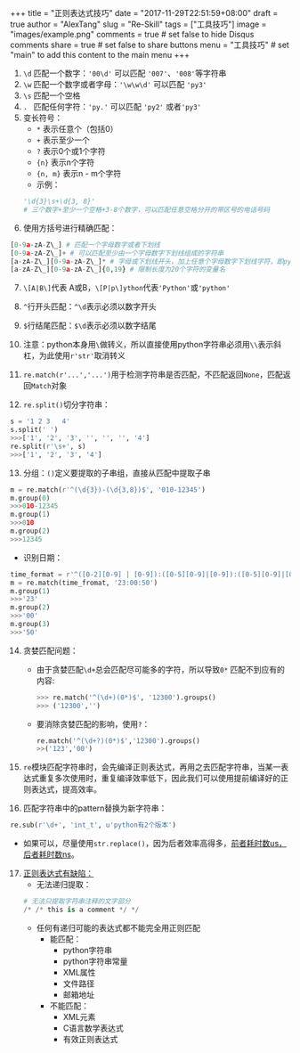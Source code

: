 +++
title = "正则表达式技巧"
date = "2017-11-29T22:51:59+08:00"
draft = true
author = "AlexTang"
slug = "Re-Skill"
tags = ["工具技巧"]
image = "images/example.png"
comments = true     # set false to hide Disqus comments
share = true        # set false to share buttons
menu = "工具技巧"           # set "main" to add this content to the main menu
+++

1. `\d` 匹配一个数字：`'00\d'` 可以匹配 `'007'`、`'008'`等字符串
2. `\w` 匹配一个数字或者字母：`'\w\w\d'` 可以匹配 `'py3'`
3. `\s` 匹配一个空格
4. `. ` 匹配任何字符：`'py.'` 可以匹配 `'py2'` 或者`'py3'`
5. 变长符号：
    - `*` 表示任意个（包括0）
    - `+` 表示至少一个
    - `?` 表示0个或1个字符
    - `{n}` 表示n个字符
    - `{n, m}` 表示n - m个字符
    - 示例：
    ```python
    '\d{3}\s+\d{3, 8}'
    # 三个数字+至少一个空格+3-8个数字，可以匹配任意空格分开的带区号的电话号码
    ```  
6. 使用方括号进行精确匹配：
```python
[0-9a-zA-Z\_] # 匹配一个字母数字或者下划线
[0-9a-zA-Z\_]+ # 可以匹配至少由一个字母数字下划线组成的字符串
[a-zA-Z\_][0-9a-zA-Z\_]* # 字母或下划线开头，加上任意个字母数字下划线字符，即python中的合法变量
[a-zA-Z\_][0-9a-zA-Z\_]{0,19} # 限制长度为20个字符的变量名
```

    
7. `\[A|B\]`代表 A或B，`\[P|p\]ython`代表`'Python'`或`'python'`
8. `^`行开头匹配：`^\d`表示必须以数字开头
9. `$`行结尾匹配：`$\d`表示必须以数字结尾

10. 注意：python本身用`\`做转义，所以直接使用python字符串必须用`\\`表示斜杠，为此使用`r'str'`取消转义

11. `re.match(r'...','...')`用于检测字符串是否匹配，不匹配返回`None`，匹配返回`Match`对象
12. `re.split()`切分字符串：
```python
s = '1 2 3   4'
s.split(' ')
>>>['1', '2', '3', '', '', '', '4']
re.split(r'\s+', s)
>>>['1', '2', '3', '4']
```
13. 分组：`()`定义要提取的子串组，直接从匹配中提取子串
```python
m = re.match(r'^(\d{3})-(\d{3,8})$', '010-12345')
m.group(0)
>>>010-12345
m.group(1)
>>>010
m.group(2)
>>>12345
```
- 识别日期：
```python
time_format = r'^([0-2][0-9] | [0-9]):([0-5][0-9]|[0-9]):([0-5][0-9]|[0-9])$'
m = re.match(time_fromat, '23:00:50')
m.group(1)      
>>>'23'
m.group(2)      
>>>'00'
m.group(3)      
>>>'50'
```
14. 贪婪匹配问题：
    - 由于贪婪匹配`\d+`总会匹配尽可能多的字符，所以导致`0*` 匹配不到应有的内容:

        ```python
        >>> re.match('^(\d+)(0*)$', '12300').groups()
        >>> ('12300','') 
        ```
    - 要消除贪婪匹配的影响，使用`?`：
        ```python
        re.match('^(\d+?)(0*)$','12300').groups()
        >>('123','00')
        ```
15. `re`模块匹配字符串时，会先编译正则表达式，再用之去匹配字符串，当某一表达式重复多次使用时，重复编译效率低下，因此我们可以使用提前编译好的正则表达式，提高效率。

16. 匹配字符串中的pattern替换为新字符串：
```python
re.sub(r'\d+', 'int_t', u'python有2个版本')
```
- 如果可以，尽量使用`str.replace()`，因为后者效率高得多，[前者耗时数us，后者耗时数ns](https://stackoverflow.com/questions/5668947/use-pythons-string-replace-vs-re-sub)。

17. [正则表达式有缺陷：](https://blogs.msdn.microsoft.com/jaredpar/2008/10/15/regular-expression-limitations/)
    - 无法递归提取：
    ```python
    # 无法只提取字符串注释的文字部分
    /* /* this is a comment */ */
    ```
    - 任何有递归可能的表达式都不能完全用正则匹配
        - 能匹配：
            - python字符串
            - python字符串常量
            - XML属性
            - 文件路径
            - 邮箱地址
        - 不能匹配：
            - XML元素
            - C语言数学表达式
            - 有效正则表达式

